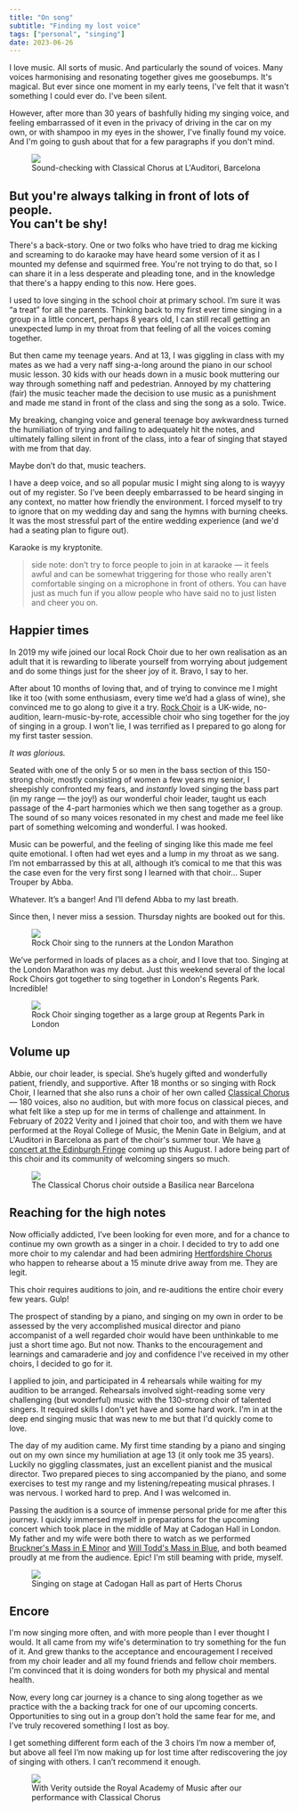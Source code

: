 ```yaml
---
title: "On song"
subtitle: "Finding my lost voice"
tags: ["personal", "singing"]
date: 2023-06-26
---
```


I love music. All sorts of music. And particularly the sound of voices. Many voices harmonising and resonating together gives me goosebumps. It's magical. But ever since one moment in my early teens, I've felt that it wasn't something I could ever do. I've been silent.

However, after more than 30 years of bashfully hiding my singing voice, and feeling embarrassed of it even in the privacy of driving in the car on my own, or with shampoo in my eyes in the shower, I've finally found my voice. And I'm going to gush about that for a few paragraphs if you don't mind.

<!--more-->

<figure>
    <img src="/images/cc-barcelona-sound-check.jpg">
    <figcaption>Sound-checking with Classical Chorus at L'Auditori, Barcelona</figcaption>
</figure>



## But you're always talking in front of lots of people.<br>You can't be shy!

There's a back-story. One or two folks who have tried to drag me kicking and screaming to do karaoke may have heard some version of it as I mounted my defense and squirmed free. You're not trying to do that, so I can share it in a less desperate and pleading tone, and in the knowledge that there's a happy ending to this now. Here goes.

I used to love singing in the school choir at primary school. I’m sure it was “a treat” for all the parents. Thinking back to my first ever time singing in a group in a little concert, perhaps 8 years old, I can still recall getting an unexpected lump in my throat from that feeling of all the voices coming together. 

But then came my teenage years. And at 13, I was giggling in class with my mates as we had a very naff sing-a-long around the piano in our school music lesson. 30 kids with our heads down in a music book muttering our way through something naff and pedestrian. Annoyed by my chattering (fair) the music teacher made the decision to use music as a punishment and made me stand in front of the class and sing the song as a solo. Twice. 

My breaking, changing voice and general teenage boy awkwardness turned the humiliation of trying and failing to adequately hit the notes, and ultimately falling silent in front of the class, into a fear of singing that stayed with me from that day.

Maybe don’t do that, music teachers.

I have a deep voice, and so all popular music I might sing along to is wayyy out of my register. So I’ve been deeply embarrassed to be heard singing in any context, no matter how friendly the environment. I forced myself to try to ignore that on my wedding day and sang the hymns with burning cheeks. It was the most stressful part of the entire wedding experience (and we'd had a seating plan to figure out). 

Karaoke is my kryptonite. 

> side note: don’t try to force people to join in at karaoke — it feels awful and can be somewhat triggering for those who really aren't comfortable singing on a microphone in front of others. You can have just as much fun if you allow people who have said no to just listen and cheer you on.

## Happier times

In 2019 my wife joined our local Rock Choir due to her own realisation as an adult that it is rewarding to liberate yourself from worrying about judgement and do some things just for the sheer joy of it. Bravo, I say to her.

After about 10 months of loving that, and of trying to convince me I might like it too (with some enthusiasm, every time we’d had a glass of wine), she convinced me to go along to give it a try. [Rock Choir](https://rockchoir.com/) is a UK-wide, no-audition, learn-music-by-rote, accessible choir who sing together for the joy of singing in a group. I won't lie, I was terrified as I prepared to go along for my first taster session.

_It was glorious._

Seated with one of the only 5 or so men in the bass section of this 150-strong choir, mostly consisting of women a few years my senior, I sheepishly confronted my fears, and _instantly_ loved singing the bass part (in my range — the joy!) as our wonderful choir leader, taught us each passage of the 4-part harmonies which we then sang together as a group. The sound of so many voices resonated in my chest and made me feel like part of something welcoming and wonderful. I was hooked.

Music can be powerful, and the feeling of singing like this made me feel quite emotional. I often had wet eyes and a lump in my throat as we sang. I’m not embarrassed by this at all, although it’s comical to me that this was the case even for the very first song I learned with that choir… Super Trouper by Abba. 

Whatever. It’s a banger! And I’ll defend Abba to my last breath.

Since then, I never miss a session. Thursday nights are booked out for this. 

<figure>
    <img src="/images/rock-choir-ldn-marathon-2023.jpg">
    <figcaption>Rock Choir sing to the runners at the London Marathon</figcaption>
</figure>

We’ve performed in loads of places as a choir, and I love that too. Singing at the London Marathon was my debut. Just this weekend several of the local Rock Choirs got together to sing together in London's Regents Park. Incredible!

<figure>
    <img src="/images/rockchoir-regents-park-pov.jpg">
    <figcaption>Rock Choir singing together as a large group at Regents Park in London</figcaption>
</figure>



## Volume up

Abbie, our choir leader, is special. She’s hugely gifted and wonderfully patient, friendly, and supportive. After 18 months or so singing with Rock Choir, I learned that she also runs a choir of her own called [Classical Chorus](https://www.ahsinging.com/) — 180 voices, also no audition, but with more focus on classical pieces, and what felt like a step up for me in terms of challenge and attainment. In February of 2022 Verity and I joined that choir too, and with them we have performed at the Royal College of Music, the Menin Gate in Belgium, and at L'Auditori in Barcelona as part of the choir's summer tour. We have [a concert at the Edinburgh Fringe](https://tickets.edfringe.com/whats-on/musical-celebration-with-classical-chorus) coming up this August. I adore being part of this choir and its community of welcoming singers so much.

<figure>
    <img src="/images/cc-basilica.jpg">
    <figcaption>The Classical Chorus choir outside a Basilica near Barcelona</figcaption>
</figure>

## Reaching for the high notes

Now officially addicted, I’ve been looking for even more, and for a chance to continue my own growth as a singer in a choir. I decided to try to add one more choir to my calendar and had been admiring [Hertfordshire Chorus](https://hertfordshirechorus.org.uk/) who happen to rehearse about a 15 minute drive away from me. They are legit.

This choir requires auditions to join, and re-auditions the entire choir every few years. Gulp!

The prospect of standing by a piano, and singing on my own in order to be assessed by the very accomplished musical director and piano accompanist of a well regarded choir would have been unthinkable to me just a short time ago. But not now. Thanks to the encouragement and learnings and camaraderie and joy and confidence I've received in my other choirs, I decided to go for it.

I applied to join, and participated in 4 rehearsals while waiting for my audition to be arranged. Rehearsals involved sight-reading some very challenging (but wonderful) music with the 130-strong choir of talented singers. It required skills I don't yet have and some hard work. I'm in at the deep end singing music that was new to me but that I'd quickly come to love. 

The day of my audition came. My first time standing by a piano and singing out on my own since my humiliation at age 13 (it only took me 35 years). Luckily no giggling classmates, just an excellent pianist and the musical director. Two prepared pieces to sing accompanied by the piano, and some exercises to test my range and my listening/repeating musical phrases. I was nervous. I worked hard to prep. And I was welcomed in.

Passing the audition is a source of immense personal pride for me after this journey. I quickly immersed myself in preparations for the upcoming concert which took place in the middle of May at Cadogan Hall in London. My father and my wife were both there to watch as we performed [Bruckner's Mass in E Minor](https://songwhip.com/philippe-herreweghe/bruckner-mass-in-e-minor-and-motets) and [Will Todd's Mass in Blue](https://songwhip.com/willtodd/mass-in-blue), and both beamed proudly at me from the audience. Epic! I'm still beaming with pride, myself.


<figure>
    <img src="/images/herts-chorus-cadogan-hall.jpg">
    <figcaption>Singing on stage at Cadogan Hall as part of Herts Chorus</figcaption>
</figure>

## Encore

I'm now singing more often, and with more people than I ever thought I would. It all came from my wife's determination to try something for the fun of it. And grew thanks to the acceptance and encouragement I received from my choir leader and all my found friends and fellow choir members. I'm convinced that it is doing wonders for both my physical and mental health.

Now, every long car journey is a chance to sing along together as we practice with the a backing track for one of our upcoming concerts. Opportunities to sing out in a group don't hold the same fear for me, and I've truly recovered something I lost as boy.

I get something different form each of the 3 choirs I’m now a member of, but above all feel I’m now making up for lost time after rediscovering the joy of singing with others. I can’t recommend it enough.


<figure>
    <img src="/images/outside-ram.jpg">
    <figcaption>With Verity outside the Royal Academy of Music after our performance with Classical Chorus</figcaption>
</figure>

